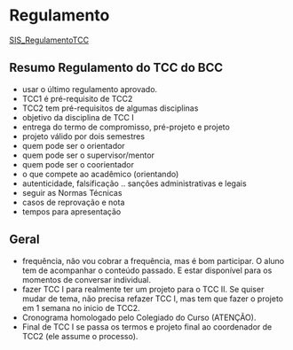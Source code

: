# Regulamento

[SIS_RegulamentoTCC](./Material/SIS_RegulamentoTCC.pdf "SIS_RegulamentoTCC")  

## Resumo Regulamento do TCC do BCC

- usar o último regulamento aprovado.  
- TCC1 é pré-requisito de TCC2  
- TCC2 tem pré-requisitos de algumas disciplinas  
- objetivo da disciplina de TCC I  
- entrega do termo de compromisso, pré-projeto e projeto  
- projeto válido por dois semestres  
- quem pode ser o orientador  
- quem pode ser o supervisor/mentor  
- quem pode ser o coorientador  
- o que compete ao acadêmico (orientando)  
- autenticidade, falsificação .. sanções administrativas e legais  
- seguir as Normas Técnicas  
- casos de reprovação e nota  
- tempos para apresentação  

## Geral

- frequência, não vou cobrar a frequência, mas é bom participar. O aluno tem de acompanhar o conteúdo passado. E estar disponível para os momentos de conversar individual.  
- fazer TCC I para realmente ter um projeto para o TCC II. Se quiser mudar de tema, não precisa refazer TCC I, mas tem que fazer o projeto em 1 semana no inicio de TCC2.  
- Cronograma homologado pelo Colegiado do Curso (ATENÇÃO).  
- Final de TCC I se passa os termos e projeto final ao coordenador de TCC2 (ele assume o processo).  
